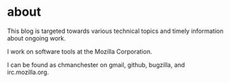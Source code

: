 # about

This blog is targeted towards various technical topics and timely information
about ongoing work.

I work on software tools at the Mozilla Corporation.

I can be found as chmanchester on gmail, github, bugzilla, and irc.mozilla.org.

